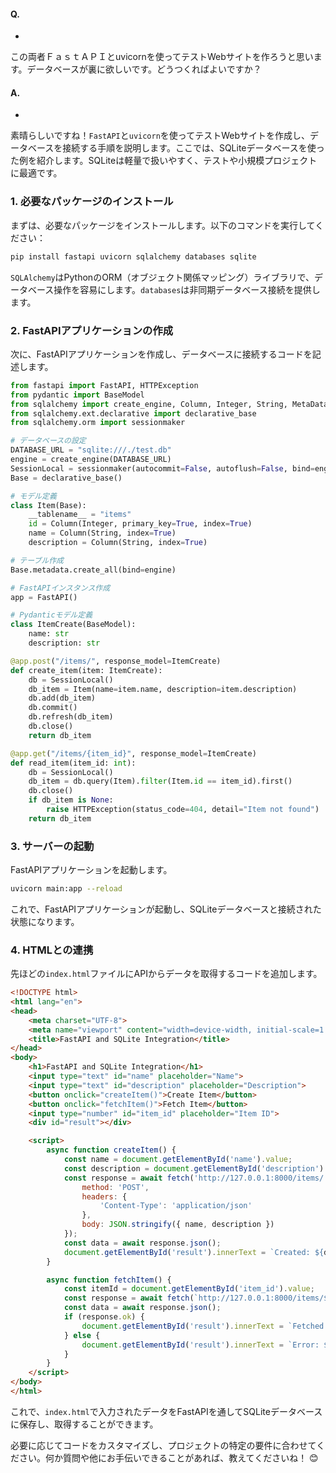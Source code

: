 #### Q.
- 
この両者ＦａｓｔＡＰＩとuvicornを使ってテストWebサイトを作ろうと思います。データベースが裏に欲しいです。どうつくればよいですか？

#### A.
- 
素晴らしいですね！`FastAPI`と`uvicorn`を使ってテストWebサイトを作成し、データベースを接続する手順を説明します。ここでは、SQLiteデータベースを使った例を紹介します。SQLiteは軽量で扱いやすく、テストや小規模プロジェクトに最適です。

### 1. 必要なパッケージのインストール
まずは、必要なパッケージをインストールします。以下のコマンドを実行してください：

```bash
pip install fastapi uvicorn sqlalchemy databases sqlite
```

`SQLAlchemy`はPythonのORM（オブジェクト関係マッピング）ライブラリで、データベース操作を容易にします。`databases`は非同期データベース接続を提供します。

### 2. FastAPIアプリケーションの作成
次に、FastAPIアプリケーションを作成し、データベースに接続するコードを記述します。

```python
from fastapi import FastAPI, HTTPException
from pydantic import BaseModel
from sqlalchemy import create_engine, Column, Integer, String, MetaData
from sqlalchemy.ext.declarative import declarative_base
from sqlalchemy.orm import sessionmaker

# データベースの設定
DATABASE_URL = "sqlite:///./test.db"
engine = create_engine(DATABASE_URL)
SessionLocal = sessionmaker(autocommit=False, autoflush=False, bind=engine)
Base = declarative_base()

# モデル定義
class Item(Base):
    __tablename__ = "items"
    id = Column(Integer, primary_key=True, index=True)
    name = Column(String, index=True)
    description = Column(String, index=True)

# テーブル作成
Base.metadata.create_all(bind=engine)

# FastAPIインスタンス作成
app = FastAPI()

# Pydanticモデル定義
class ItemCreate(BaseModel):
    name: str
    description: str

@app.post("/items/", response_model=ItemCreate)
def create_item(item: ItemCreate):
    db = SessionLocal()
    db_item = Item(name=item.name, description=item.description)
    db.add(db_item)
    db.commit()
    db.refresh(db_item)
    db.close()
    return db_item

@app.get("/items/{item_id}", response_model=ItemCreate)
def read_item(item_id: int):
    db = SessionLocal()
    db_item = db.query(Item).filter(Item.id == item_id).first()
    db.close()
    if db_item is None:
        raise HTTPException(status_code=404, detail="Item not found")
    return db_item
```

### 3. サーバーの起動
FastAPIアプリケーションを起動します。

```bash
uvicorn main:app --reload
```

これで、FastAPIアプリケーションが起動し、SQLiteデータベースと接続された状態になります。

### 4. HTMLとの連携
先ほどの`index.html`ファイルにAPIからデータを取得するコードを追加します。

```html
<!DOCTYPE html>
<html lang="en">
<head>
    <meta charset="UTF-8">
    <meta name="viewport" content="width=device-width, initial-scale=1.0">
    <title>FastAPI and SQLite Integration</title>
</head>
<body>
    <h1>FastAPI and SQLite Integration</h1>
    <input type="text" id="name" placeholder="Name">
    <input type="text" id="description" placeholder="Description">
    <button onclick="createItem()">Create Item</button>
    <button onclick="fetchItem()">Fetch Item</button>
    <input type="number" id="item_id" placeholder="Item ID">
    <div id="result"></div>

    <script>
        async function createItem() {
            const name = document.getElementById('name').value;
            const description = document.getElementById('description').value;
            const response = await fetch('http://127.0.0.1:8000/items/', {
                method: 'POST',
                headers: {
                    'Content-Type': 'application/json'
                },
                body: JSON.stringify({ name, description })
            });
            const data = await response.json();
            document.getElementById('result').innerText = `Created: ${data.name} - ${data.description}`;
        }

        async function fetchItem() {
            const itemId = document.getElementById('item_id').value;
            const response = await fetch(`http://127.0.0.1:8000/items/${itemId}`);
            const data = await response.json();
            if (response.ok) {
                document.getElementById('result').innerText = `Fetched: ${data.name} - ${data.description}`;
            } else {
                document.getElementById('result').innerText = `Error: ${data.detail}`;
            }
        }
    </script>
</body>
</html>
```

これで、`index.html`で入力されたデータをFastAPIを通してSQLiteデータベースに保存し、取得することができます。

必要に応じてコードをカスタマイズし、プロジェクトの特定の要件に合わせてください。何か質問や他にお手伝いできることがあれば、教えてくださいね！ 😊
